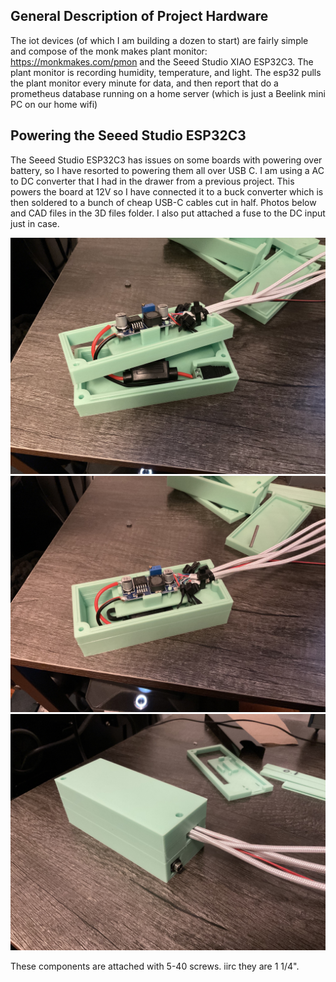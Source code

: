 ## General Description of Project Hardware
The iot devices (of which I am building a dozen to start) are fairly simple and compose of the monk makes plant monitor: https://monkmakes.com/pmon
and the Seeed Studio XIAO ESP32C3. The plant monitor is recording humidity, temperature, and light. The esp32 pulls the plant monitor every minute for data, and then report that do a prometheus database running on a home server (which is just a Beelink mini PC on our home wifi)

## Powering the Seeed Studio ESP32C3
The Seeed Studio ESP32C3 has issues on some boards with powering over battery, so I have resorted to powering them all over USB C. I am using a AC to DC converter that I had in the drawer from a previous project. This powers the board at 12V so I have connected it to a buck converter which is then soldered to a bunch of cheap USB-C cables cut in half. Photos below and CAD files in the 3D files folder. I also put attached a fuse to the DC input just in case.

![](images/IMG_1106.jpg)
![](images/IMG_1105.jpg)
![](images/IMG_1107.jpg)

These components are attached with 5-40 screws. iirc they are 1 1/4".